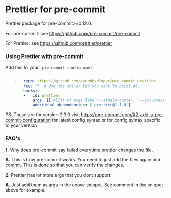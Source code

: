 Prettier for pre-commit
========================

Prettier package for pre-commit>=0.12.0.

For pre-commit: see https://github.com/pre-commit/pre-commit

For Prettier: see https://github.com/prettier/prettier


### Using Prettier with pre-commit

Add this to your `.pre-commit-config.yaml`:
```yaml

    -   repo: https://github.com/awebdeveloper/pre-commit-prettier
        rev: ''  # Use the sha or tag you want to point at
        hooks:
        -   id: prettier
            args: [] #list of args like '--single-quote', '--jsx-bracket-same-line', '--print-width 120', '--no-bracket-spacing'
            additional_dependencies: ['prettier@1.1.0']
 ```

PS: These are for version 2.3.0 visit https://pre-commit.com/#2-add-a-pre-commit-configuration for latest config syntax or for config syntax specific to your version
          
  ### FAQ's
  
  **1.** Why does pre-commit say failed everytime prettier changes the file.
  
  **A.** This is how pre-commit works. You need to just add the files again and commit. This is done so that you can verify the changes. 
   
   
  **2.** Prettier has lot more args that you dont support.
  
  **A.** Just add them as args in the above snippet. See comment in the snippet above for example. 
  


   
